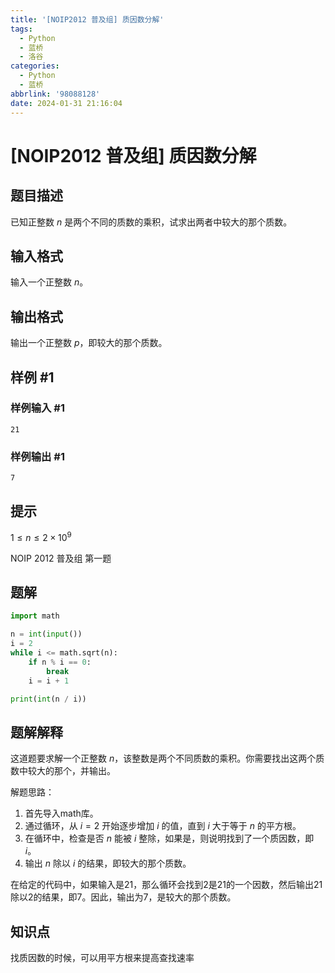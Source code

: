 ```yaml
---
title: '[NOIP2012 普及组] 质因数分解'
tags:
  - Python
  - 蓝桥
  - 洛谷
categories:
  - Python
  - 蓝桥
abbrlink: '98088128'
date: 2024-01-31 21:16:04
---
```


# [NOIP2012 普及组] 质因数分解

## 题目描述

已知正整数 $n$ 是两个不同的质数的乘积，试求出两者中较大的那个质数。

## 输入格式

输入一个正整数 $n$。

## 输出格式

输出一个正整数 $p$，即较大的那个质数。

## 样例 #1

### 样例输入 #1

```
21
```

### 样例输出 #1

```
7
```

## 提示

$1 \le n\le 2\times 10^9$

NOIP 2012 普及组 第一题

## 题解

```python
import math

n = int(input())
i = 2
while i <= math.sqrt(n):
    if n % i == 0:
        break
    i = i + 1

print(int(n / i))

```

## 题解解释

这道题要求解一个正整数 $n$，该整数是两个不同质数的乘积。你需要找出这两个质数中较大的那个，并输出。

解题思路：
1. 首先导入math库。
2. 通过循环，从 $i=2$ 开始逐步增加 $i$ 的值，直到 $i$ 大于等于 $n$ 的平方根。
3. 在循环中，检查是否 $n$ 能被 $i$ 整除，如果是，则说明找到了一个质因数，即 $i$。
4. 输出 $n$ 除以 $i$ 的结果，即较大的那个质数。

在给定的代码中，如果输入是21，那么循环会找到2是21的一个因数，然后输出21除以2的结果，即7。因此，输出为7，是较大的那个质数。

## 知识点

找质因数的时候，可以用平方根来提高查找速率


